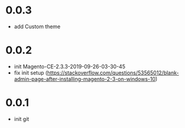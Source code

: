# 0.0.3
- add Custom theme

# 0.0.2
- init Magento-CE-2.3.3-2019-09-26-03-30-45
- fix init setup (https://stackoverflow.com/questions/53565012/blank-admin-page-after-installing-magento-2-3-on-windows-10)

# 0.0.1
- init git